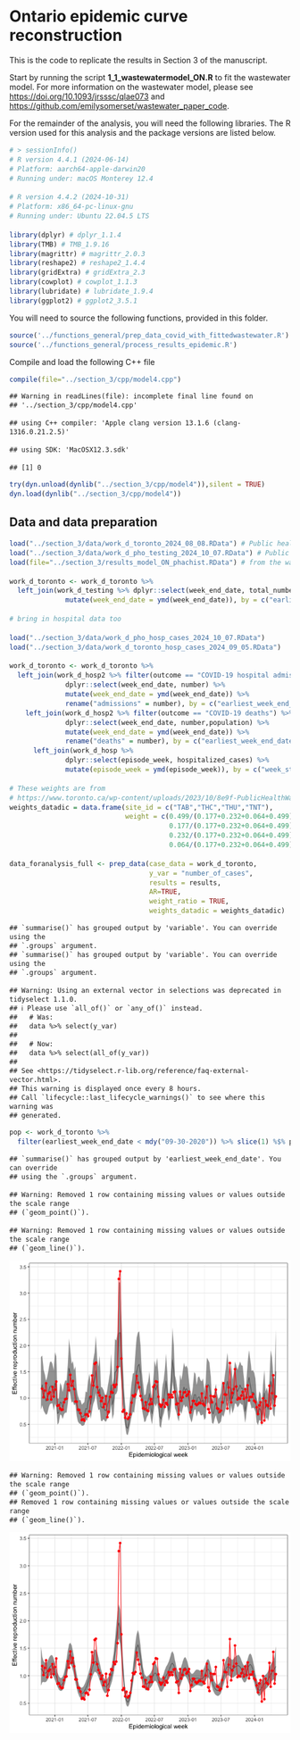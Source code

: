
<!-- README.md is generated from the README.Rmd. Please edit that file -->

# Ontario epidemic curve reconstruction

This is the code to replicate the results in Section 3 of the
manuscript.

Start by running the script **1_1_wastewatermodel_ON.R** to fit the
wastewater model. For more information on the wastewater model, please
see <https://doi.org/10.1093/jrsssc/qlae073> and
<https://github.com/emilysomerset/wastewater_paper_code>.

For the remainder of the analysis, you will need the following
libraries. The R version used for this analysis and the package versions
are listed below.

``` r
# > sessionInfo()
# R version 4.4.1 (2024-06-14)
# Platform: aarch64-apple-darwin20
# Running under: macOS Monterey 12.4

# R version 4.4.2 (2024-10-31)
# Platform: x86_64-pc-linux-gnu
# Running under: Ubuntu 22.04.5 LTS

library(dplyr) # dplyr_1.1.4
library(TMB) # TMB_1.9.16
library(magrittr) # magrittr_2.0.3
library(reshape2) # reshape2_1.4.4
library(gridExtra) # gridExtra_2.3
library(cowplot) # cowplot_1.1.3
library(lubridate) # lubridate_1.9.4
library(ggplot2) # ggplot2_3.5.1
```

You will need to source the following functions, provided in this
folder.

``` r
source('../functions_general/prep_data_covid_with_fittedwastewater.R')
source('../functions_general/process_results_epidemic.R')
```

Compile and load the following C++ file

``` r
compile(file="../section_3/cpp/model4.cpp")
```

    ## Warning in readLines(file): incomplete final line found on
    ## '../section_3/cpp/model4.cpp'

    ## using C++ compiler: 'Apple clang version 13.1.6 (clang-1316.0.21.2.5)'

    ## using SDK: 'MacOSX12.3.sdk'

    ## [1] 0

``` r
try(dyn.unload(dynlib("../section_3/cpp/model4")),silent = TRUE)
dyn.load(dynlib("../section_3/cpp/model4"))
```

## Data and data preparation

``` r
load("../section_3/data/work_d_toronto_2024_08_08.RData") # Public health ontario covid cases
load("../section_3/data/work_d_pho_testing_2024_10_07.RData") # Public health ontario testing
load(file="../section_3/results_model_ON_phachist.RData") # from the wastewater model

work_d_toronto <- work_d_toronto %>% 
  left_join(work_d_testing %>% dplyr::select(week_end_date, total_number_of_tests) %>% 
              mutate(week_end_date = ymd(week_end_date)), by = c("earliest_week_end_date"="week_end_date"))

# bring in hospital data too

load("../section_3/data/work_d_pho_hosp_cases_2024_10_07.RData")
load("../section_3/data/work_d_toronto_hosp_cases_2024_09_05.RData")

work_d_toronto <- work_d_toronto %>% 
  left_join(work_d_hosp2 %>% filter(outcome == "COVID-19 hospital admissions (up to January 20, 2024)") %>% 
              dplyr::select(week_end_date, number) %>% 
              mutate(week_end_date = ymd(week_end_date)) %>% 
              rename("admissions" = number), by = c("earliest_week_end_date"="week_end_date")) %>% 
    left_join(work_d_hosp2 %>% filter(outcome == "COVID-19 deaths") %>% 
              dplyr::select(week_end_date, number,population) %>% 
              mutate(week_end_date = ymd(week_end_date)) %>% 
              rename("deaths" = number), by = c("earliest_week_end_date"="week_end_date")) %>% 
      left_join(work_d_hosp %>% 
              dplyr::select(episode_week, hospitalized_cases) %>% 
              mutate(episode_week = ymd(episode_week)), by = c("week_start_date"="episode_week"))

# These weights are from 
# https://www.toronto.ca/wp-content/uploads/2023/10/8e9f-PublicHealthWastewaterSurveillanceTechNotes.pdf
weights_datadic = data.frame(site_id = c("TAB","THC","THU","TNT"), 
                             weight = c(0.499/(0.177+0.232+0.064+0.499),
                                        0.177/(0.177+0.232+0.064+0.499),
                                        0.232/(0.177+0.232+0.064+0.499),
                                        0.064/(0.177+0.232+0.064+0.499)))

data_foranalysis_full <- prep_data(case_data = work_d_toronto,
                                   y_var = "number_of_cases",
                                   results = results,
                                   AR=TRUE,
                                   weight_ratio = TRUE,
                                   weights_datadic = weights_datadic)
```

    ## `summarise()` has grouped output by 'variable'. You can override using the
    ## `.groups` argument.
    ## `summarise()` has grouped output by 'variable'. You can override using the
    ## `.groups` argument.

    ## Warning: Using an external vector in selections was deprecated in tidyselect 1.1.0.
    ## ℹ Please use `all_of()` or `any_of()` instead.
    ##   # Was:
    ##   data %>% select(y_var)
    ## 
    ##   # Now:
    ##   data %>% select(all_of(y_var))
    ## 
    ## See <https://tidyselect.r-lib.org/reference/faq-external-vector.html>.
    ## This warning is displayed once every 8 hours.
    ## Call `lifecycle::last_lifecycle_warnings()` to see where this warning was
    ## generated.

``` r
pop <- work_d_toronto %>% 
  filter(earliest_week_end_date < mdy("09-30-2020")) %>% slice(1) %$% population[1]
```

    ## `summarise()` has grouped output by 'earliest_week_end_date'. You can override
    ## using the `.groups` argument.

    ## Warning: Removed 1 row containing missing values or values outside the scale range
    ## (`geom_point()`).

    ## Warning: Removed 1 row containing missing values or values outside the scale range
    ## (`geom_line()`).

![](README_files/figure-gfm/unnamed-chunk-5-1.png)<!-- -->

    ## Warning: Removed 1 row containing missing values or values outside the scale range
    ## (`geom_point()`).
    ## Removed 1 row containing missing values or values outside the scale range
    ## (`geom_line()`).

![](README_files/figure-gfm/unnamed-chunk-5-2.png)<!-- -->
